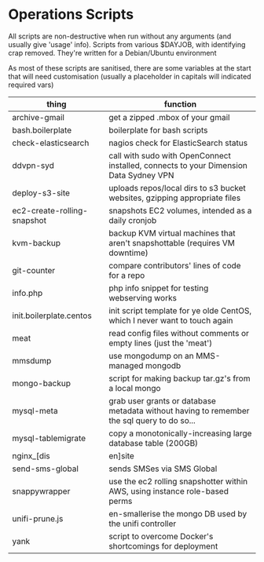 Operations Scripts
==================

All scripts are non-destructive when run without any arguments (and usually give 'usage' info). Scripts from various $DAYJOB, with identifying crap removed. They're written for a Debian/Ubuntu environment

As most of these scripts are sanitised, there are some variables at the start that will need customisation (usually a placeholder in capitals will indicated required vars)

| thing | function |
| -- | -- |
| archive-gmail     | get a zipped .mbox of your gmail |
| bash.boilerplate  | boilerplate for bash scripts |
| check-elasticsearch | nagios check for ElasticSearch status |
| ddvpn-syd         | call with sudo with OpenConnect installed, connects to your Dimension Data Sydney VPN |
| deploy-s3-site    | uploads repos/local dirs to s3 bucket websites, gzipping appropriate files |
| ec2-create-rolling-snapshot | snapshots EC2 volumes, intended as a daily cronjob |
| kvm-backup        | backup KVM virtual machines that aren't snapshottable (requires VM downtime) |
| git-counter       | compare contributors' lines of code for a repo |
| info.php | php info snippet for testing webserving works |
| init.boilerplate.centos | init script template for ye olde CentOS, which I never want to touch again |
| meat              | read config files without comments or empty lines (just the 'meat') |
| mmsdump | use mongodump on an MMS-managed mongodb
| mongo-backup      | script for making backup tar.gz's from a local mongo |
| mysql-meta | grab user grants or database metadata without having to remember the sql query to do so... |
| mysql-tablemigrate | copy a monotonically-increasing large database table (200GB)
| nginx_[dis|en]site |- make those nginx symlinks! |
| send-sms-global   | sends SMSes via SMS Global |
| snappywrapper     | use the ec2 rolling snapshotter  within AWS, using instance role-based perms |
| unifi-prune.js    | en-smallerise the mongo DB used by the unifi controller |
| yank              | script to overcome Docker's shortcomings for deployment |
